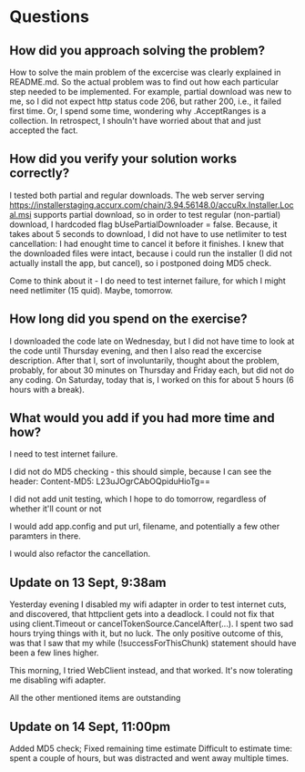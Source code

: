 # Questions

## How did you approach solving the problem?

How to solve the main problem of the excercise was clearly explained in README.md. 
So the actual problem was to find out how each particular step needed to be implemented. 
For example, partial download was new to me, so I did not expect http status code 206, but rather 200, i.e., it failed first time.
Or, I spend some time, wondering why .AcceptRanges is a collection. In retrospect, I shouln't have worried about that and just accepted the fact.

## How did you verify your solution works correctly?

I tested both partial and regular downloads. 
The web server serving https://installerstaging.accurx.com/chain/3.94.56148.0/accuRx.Installer.Local.msi supports partial download, so in order to test regular (non-partial) download, I hardcoded flag bUsePartialDownloader = false.
Because, it takes about 5 seconds to download, I did not have to use netlimiter to test cancellation: I had enought time to cancel it before it finishes.
I knew that the downloaded files were intact, because i could run the installer (I did not actually install the app, but cancel), so i postponed doing MD5 check.

Come to think about it - I do need to test internet failure, for which I might need netlimiter (15 quid). Maybe, tomorrow.

## How long did you spend on the exercise?

I downloaded the code late on Wednesday, but I did not have time to look at the code until Thursday evening, and then I also read the excercise description.
After that I, sort of involuntarily, thought about the problem, probably, for about 30 minutes on Thursday and Friday each, but did not do any coding.
On Saturday, today that is, I worked on this for about 5 hours (6 hours with a break). 

## What would you add if you had more time and how?

I need to test internet failure.

I did not do MD5 checking - this should simple, because I can see the header:
    Content-MD5: L23uJOgrCAbOQpiduHioTg==

I did not add unit testing, which I hope to do tomorrow, regardless of whether it'll count or not

I would add app.config and put url, filename, and potentially a few other paramters in there.

I would also refactor the cancellation.


## Update on 13 Sept, 9:38am

Yesterday evening I disabled my wifi adapter in order to test internet cuts, and discovered, that httpclient gets into a deadlock.
I could not fix that using client.Timeout or cancelTokenSource.CancelAfter(...). I spent two sad hours trying things with it, but no luck.
The only positive outcome of this, was that I saw that my 
  while (!successForThisChunk) 
statement should have been a few lines higher.

This morning, I tried WebClient instead, and that worked. It's now tolerating me disabling wifi adapter.

All the other mentioned items are outstanding

## Update on 14 Sept, 11:00pm

Added MD5 check; Fixed remaining time estimate
Difficult to estimate time: spent a couple of hours, but was distracted and went away multiple times. 
